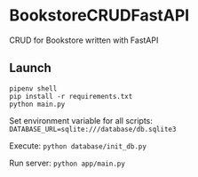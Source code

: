 # BookstoreCRUDFastAPI
CRUD for Bookstore written with FastAPI

## Launch
```
pipenv shell
pip install -r requirements.txt
python main.py
```

Set environment variable for all scripts:
`DATABASE_URL=sqlite:///database/db.sqlite3`

Execute:
`python database/init_db.py`

Run server:
`python app/main.py`

